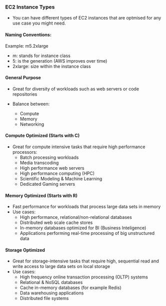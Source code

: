 ### EC2 Instance Types

* You can have different types of EC2 instances that are optmised for any use case you might need.

#### Naming Conventions:

Example: m5.2xlarge

* m: stands for instance class
* 5: is the generation (AWS improves over time)
* 2xlarge: size within the instance class

#### General Purpose

* Great for diversity of workloads such as web servers or code repositories
* Balance between:

  * Compute
  * Memory
  * Networking

#### Compute Optimized (Starts with C)

* Great for compute intensive tasks that require high performance processors:
  * Batch processing workloads
  * Media transcoding
  * High performance web servers
  * High performance computing (HPC)
  * Scientific Modeling & Machine Learning
  * Dedicated Gaming servers

#### Memory Optimized (Starts with R)

* Fast performance for workloads that process large data sets in memory
* Use cases:
  * High performance, relational/non-relational databases
  * Distributed web scale cache stores
  * In-memory databases optimized for BI (Business Inteligence)
  * Applications performing real-time processing of big unstructured data

#### Storage Optimized

* Great for storage-intensive tasks that require high, sequential read and write access to large data sets on local storage
* Use cases:
  * High frequency online transaction processing (OLTP) systems
  * Relational & NoSQL databases
  * Cache in-memory databases (for example Redis)
  * Data warehousing applications
  * Distributed file systems
